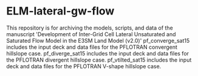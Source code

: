 # ELM-lateral-gw-flow
This repository is for archiving the models, scripts, and data of the manuscript 'Development of Inter-Grid Cell Lateral Unsaturated and Saturated Flow Model in the E3SM Land Model (v2.0)'
pf_converge_sat15 includes the input deck and data files for the PFLOTRAN convergent hillslope case.
pf_diverge_sat15 includes the input deck and data files for the PFLOTRAN divergent hillslope case.
pf_vtilted_sat15 includes the input deck and data files for the PFLOTRAN V-shape hillslope case.
